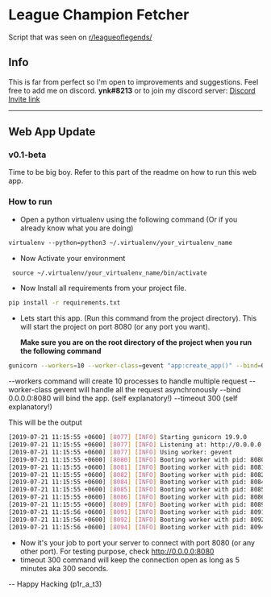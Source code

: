 # League Champion Fetcher

Script that was seen on [r/leagueoflegends/](https://www.reddit.com/r/leagueoflegends/comments/cctwey/i_created_a_program_to_calculate_how_many_times/)

## Info

This is far from perfect so I'm open to improvements and suggestions.
Feel free to add me on discord. **ynk#8213** or to join my discord server: [Discord Invite link](https://discordapp.com/invite/gweJvhp)

-------------------------------------------------------------

## Web App Update

### v0.1-beta

Time to be big boy.
Refer to this part of the readme on how to run this web app.

### How to run

* Open a python virtualenv using the following command (Or if you already know what you are doing)

``` markdown
virtualenv --python=python3 ~/.virtualenv/your_virtualenv_name
```

* Now Activate your environment

``` markdown
 source ~/.virtualenv/your_virtualenv_name/bin/activate
```

* Now Install all requirements from your project file.

``` bash
pip install -r requirements.txt
```

* Lets start this app. (Run this command from the project directory). This will start the project on port 8080 (or any port you want).
  
  **Make sure you are on the root directory of the project when you run the following command**

```  bash
gunicorn --workers=10 --worker-class=gevent "app:create_app()" --bind=0.0.0.0:8080 --timeout 300
```

--workers command will create 10 processes to handle multiple request
--worker-class gevent will handle all the request asynchronously
--bind 0.0.0.0:8080 will bind the app. (self explanatory!)
--timeout 300 (self explanatory!)

This will be the output

```  bash
[2019-07-21 11:15:55 +0600] [8077] [INFO] Starting gunicorn 19.9.0
[2019-07-21 11:15:55 +0600] [8077] [INFO] Listening at: http://0.0.0.0:8080 (8077)
[2019-07-21 11:15:55 +0600] [8077] [INFO] Using worker: gevent
[2019-07-21 11:15:55 +0600] [8080] [INFO] Booting worker with pid: 8080
[2019-07-21 11:15:55 +0600] [8081] [INFO] Booting worker with pid: 8081
[2019-07-21 11:15:55 +0600] [8082] [INFO] Booting worker with pid: 8082
[2019-07-21 11:15:55 +0600] [8084] [INFO] Booting worker with pid: 8084
[2019-07-21 11:15:55 +0600] [8085] [INFO] Booting worker with pid: 8085
[2019-07-21 11:15:55 +0600] [8086] [INFO] Booting worker with pid: 8086
[2019-07-21 11:15:55 +0600] [8089] [INFO] Booting worker with pid: 8089
[2019-07-21 11:15:56 +0600] [8091] [INFO] Booting worker with pid: 8091
[2019-07-21 11:15:56 +0600] [8092] [INFO] Booting worker with pid: 8092
[2019-07-21 11:15:56 +0600] [8094] [INFO] Booting worker with pid: 8094
```

* Now it's your job to port your server to connect with port 8080 (or any other port). For testing purpose,
check http://0.0.0.0:8080
* timeout 300 command will keep the connection open as long as 5 minutes aka 300 seconds.

-- Happy Hacking (p1r_a_t3)
